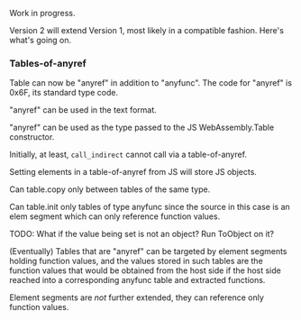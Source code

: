 
Work in progress.

Version 2 will extend Version 1, most likely in a compatible fashion.  Here's what's going on.

### Tables-of-anyref

Table can now be "anyref" in addition to "anyfunc".  The code for "anyref" is 0x6F, its standard type code.

"anyref" can be used in the text format.

"anyref" can be used as the type passed to the JS WebAssembly.Table constructor.

Initially, at least, `call_indirect` cannot call via a table-of-anyref.

Setting elements in a table-of-anyref from JS will store JS objects.

Can table.copy only between tables of the same type.

Can table.init only tables of type anyfunc since the source in this case is an elem segment which can only reference function values.

TODO: What if the value being set is not an object?  Run ToObject on it?

(Eventually)  Tables that are "anyref" can be targeted by element segments holding function values, 
and the values stored in such tables are the function values that would be obtained from the host side
if the host side reached into a corresponding anyfunc table and extracted functions.

Element segments are *not* further extended, they can reference only function values.
